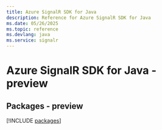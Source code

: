 ```yaml
---
title: Azure SignalR SDK for Java
description: Reference for Azure SignalR SDK for Java
ms.date: 05/26/2025
ms.topic: reference
ms.devlang: java
ms.service: signalr
---
```

# Azure SignalR SDK for Java - preview
## Packages - preview
[!INCLUDE [packages](signalr-index.md)]